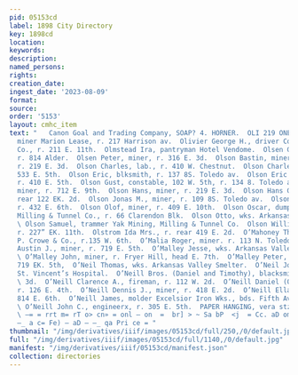 ```yaml
---
pid: 05153cd
label: 1898 City Directory
key: 1898cd
location: 
keywords: 
description: 
named_persons: 
rights: 
creation_date: 
ingest_date: '2023-08-09'
format: 
source: 
order: '5153'
layout: cmhc_item
text: "   Canon Goal and Trading Company, SOAP? 4. HORNER.  OLI 219 ONE  Oliver William,
  miner Marion Lease, r. 217 Harrison av.  Olivier George H., driver Continental Oil
  Co., r. 211 E. 11th.  Olmstead Ira, pantryman Hotel Vendome.  Olsen Gust, miner,
  r. 814 Alder.  Olsen Peter, miner, r. 316 E. 3d.  Olson Bastin, miner Marian Lease,
  r. 219 E. 3d.  Olson Charles, lab., r. 410 W. Chestnut.  Olson Charles, miner, r.
  533 E. 5th.  Olson Eric, blksmith, r. 137 8S. Toledo av.  Olson Eric G., miner,
  r. 410 E. 5th.  Olson Gust, constable, 102 W. 5th, r. 134 8. Toledo av.  Olson Hans,
  miner, r. 712 E. 9th.  Olson Hans, miner, r. 219 E. 3d.  Olson Hans G., miner, r.
  rear 122 EK. 2d.  Olson Jonas M., miner, r. 109 8S. Toledo av.  Olson John, miner,
  r. 432 E. 6th.  Olson Olof, miner, r. 409 E. 10th.  Olson Oscar, dumpman Yak Mining,
  Milling & Tunnel Co., r. 66 Clarendon Blk.  Olson Otto, wks. Arkansas Valley Smelter.
  \ Olson Samuel, trammer Yak Mining, Milling & Tunnel Co.  Olson William M., teamster,
  r. 227” EK. 11th.  Olstrom Ida Mrs., r. rear 419 E. 2d.  O’Mahoney Thomas F., lab.
  P. Crowe & Co., r.135 W. 6th.  O’Malia Roger, miner. r. 113 N. Toledo av.  O’Malley
  Austin J., miner, r. 719 E. 5th.  O’Malley Jesse, wks. Arkansas Valley Smelter.
  \ O’Malley John, miner, r. Fryer Hill, head E. 7th.  O’Malley Peter, pumpman, r.
  719 EK. 5th,  O’Neil Thomas, wks. Arkansas Valley Smelter.  O’Neil John, janitor
  St. Vincent’s Hospital.  O’Neill Bros. (Daniel and Timothy), blacksmiths, 232 HK.
  \ 3d.  O’Neill Clarence A., fireman, r. 112 W. 2d.  O’Neill Daniel (O’Neill Bros.),
  r. 126 E. 4th.  O’Neill Dennis J., miner, r. 418 E. 2d.  O’Neill Ella A. Miss, r.
  814 E. 6th.  O’Neill James, molder Excelsior Iron Wks., bds. Fifth Avenue Hotel.
  \ O’Neill John C., engineerx, r. 305 E. 5th.  PAPER HANGING, vera stzzer J, J, QUIN
  \ —= = rrt m= rT o> cn» = onl — on  =  br] > ~ Sa bP  <j  = Cc. aD ommani — rr aD
  —_ a c= Fe) — aD — —_ qa Pri ce = "
thumbnail: "/img/derivatives/iiif/images/05153cd/full/250,/0/default.jpg"
full: "/img/derivatives/iiif/images/05153cd/full/1140,/0/default.jpg"
manifest: "/img/derivatives/iiif/05153cd/manifest.json"
collection: directories
---
```

